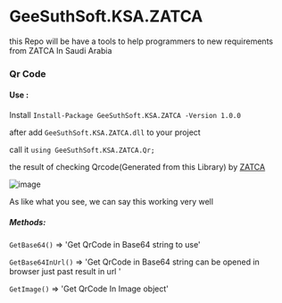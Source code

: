 # GeeSuthSoft.KSA.ZATCA
this Repo will be have a tools to help programmers to new requirements from ZATCA In Saudi Arabia 



### Qr Code 

#### Use :

Install `Install-Package GeeSuthSoft.KSA.ZATCA -Version 1.0.0`

after add `GeeSuthSoft.KSA.ZATCA.dll` to your project

call it `using GeeSuthSoft.KSA.ZATCA.Qr;`

the result of checking Qrcode(Generated from this Library) by [ZATCA](https://zatca.gov.sa/en/E-Invoicing/SystemsDevelopers/ComplianceEnablementToolbox/Pages/DownloadSDK.aspx)

![image](https://user-images.githubusercontent.com/10328974/143316390-370ed783-7ec1-4d0e-b4ae-fbb1abb0fcbf.png)

As like what you see, we can say this working very well


##### Methods:
`GetBase64()` => 'Get QrCode  in Base64 string to use'

`GetBase64InUrl()` => 'Get QrCode in Base64 string can be opened in browser just past result in url '

`GetImage()` => 'Get QrCode In Image object'


